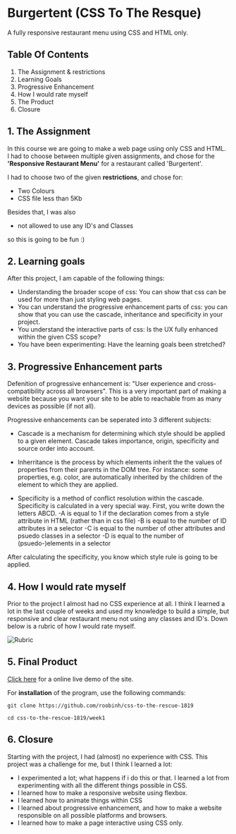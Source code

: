 # Burgertent (CSS To The Resque)
A fully responsive restaurant menu using CSS and HTML only.

## Table Of Contents
1. The Assignment & restrictions
2. Learning Goals
3. Progressive Enhancement
4. How I would rate myself
5. The Product
6. Closure 

## 1. The Assignment
In this course we are going to make a web page using only CSS and HTML. I had to choose between multiple given assignments, and chose for the **'Responsive Restaurant Menu'** for a restaurant called 'Burgertent'.

I had to choose two of the given **restrictions**, and chose for: 
- Two Colours
- CSS file less than 5Kb

Besides that, I was also 
- not allowed to use any ID's and Classes

so this is going to be fun :)

## 2. Learning goals
After this project, I am capable of the following things:

- Understanding the broader scope of css: You can show that css can be used for more than just styling web pages.
- You can understand the progressive enhancement parts of css: you can show that you can use the cascade, inheritance and specificity in your project. 
- You understand the interactive parts of css: Is the UX fully enhanced within the given CSS scope?
- You have been experimenting: Have the learning goals been stretched?

## 3. Progressive Enhancement parts
Defenition of progressive enhancement is: "User experience and cross-compatibility across all browsers". This is a very important part of making a website because you want your site to be able to reachable from as many devices as possible (if not all).

Progressive enhancements can be seperated into 3 different subjects:
- Cascade is a mechanism for determining which style should be applied to a given element. Cascade takes importance, origin, specificity and source order into account.

- Inherritance is the process by which elements inherit the the values of properties from their parents in the DOM tree. For instance: some properties, e.g. color, are automatically inherited by the children of the element to which they are applied.

- Specificity is a method of conflict resolution within the cascade. Specificity is calculated in a very special way. First, you write down the letters ABCD. 
-A is equal to 1 if the declaration comes from a style attribute in HTML (rather than in css file)
-B is equal to the number of ID attributes in a selector
-C is equal to the number of other attributes and psuedo classes in a selector
-D is equal to the number of (psuedo-)elements in a selector

After calculating the specificity, you know which style rule is going to be applied.

## 4. How I would rate myself
Prior to the project I almost had no CSS experience at all. I think I learned a lot in the last couple of weeks and used my knowledge to build a simple, but responsive and clear restaurant menu not using any classes and ID's. Down below is a rubric of how I would rate myself.

![Rubric](https://imgur.com/a/XmT6UqK)

## 5. Final Product
[Click here](linkje) for a online live demo of the site.

For **installation** of the program, use the following commands:
```
git clone https://github.com/roobinh/css-to-the-rescue-1819

cd css-to-the-rescue-1819/week1
```

## 6. Closure
Starting with the project, I had (almost) no experience with CSS. This project was a challenge for me, but I think I learned a lot:
- I experimented a lot; what happens if i do this or that. I learned a lot from experimenting with all the different things possible in CSS.
- I learned how to make a responsive website using flexbox.
- I learned how to animate things within CSS
- I learned about progressive enhancement, and how to make a website responsible on all possible platforms and browsers.
- I learned how to make a page interactive using CSS only.
